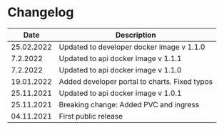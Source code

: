 Changelog
===

| Date       | Description                         |
|------------|-------------------------------------|
| 25.02.2022 | Updated to developer docker image v 1.1.0 |
| 7.2.2022   | Updated to api docker image v 1.1.1 |
| 7.2.2022   | Updated to api docker image v 1.1.0 |
| 19.01.2022 | Added developer portal to charts. Fixed typos |
| 25.11.2021 | Updated to api docker image v 1.0.1 |
| 25.11.2021 | Breaking change: Added PVC and ingress |
| 04.11.2021 | First public release                |
